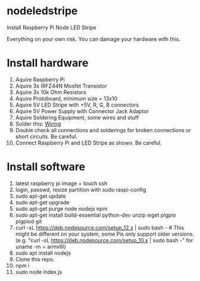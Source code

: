 # nodeledstripe
Install Raspberry Pi Node LED Stripe

Everything on your own risk. You can damage your hardware with this.

# Install hardware
1) Aquire Raspberry Pi
2) Aquire 3x IRFZ44N Mosfet Transistor 
3) Aquire 3x 10k Ohm Resistors
4) Aquire Protoboard, minimum size = 13x10
5) Aquire 5V LED Stripe with +5V, R, G, B connectors
6) Aquire 5V Power Supply with Connector Jack Adaptor
7) Aquire Soldering Equipment, some wires and stuff
8) Solder this: [Wiring](/wiring.png)
9) Double check all connections and solderings for broken connections or short circuits. Be careful.
9) Connect Raspberry Pi and LED Stripe as shown. Be careful.

# Install software
1) latest raspberry pi image + touch ssh
2) login, passwd, resize partition with sudo raspi-config
3) sudo apt-get update
4) sudo apt-get upgrade
5) sudo apt-get purge node nodejs npm
6) sudo apt-get install build-essential python-dev unzip wget pigpio pigpiod git
7) curl -sL https://deb.nodesource.com/setup_12.x | sudo bash - # This might be different on your system, some Pis only support older versions. (e.g. "curl -sL https://deb.nodesource.com/setup_10.x | sudo bash -" for uname -m = armv6l)
8) sudo apt install nodejs
9) Clone this repo.
10) npm i
11) sudo node index.js

